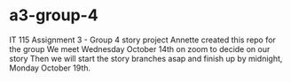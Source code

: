 # a3-group-4
IT 115 Assignment 3 - Group 4 story project
Annette created this repo for the group
We meet Wednesday October 14th on zoom to decide on our story
Then we will start the story branches asap and finish up by midnight, Monday October 19th. 

